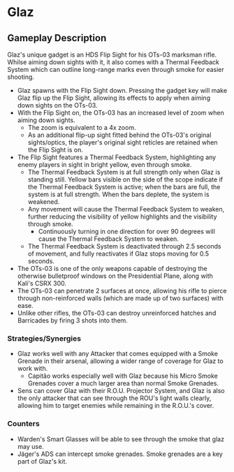 # Glaz

## Gameplay Description

Glaz's unique gadget is an HDS Flip Sight for his OTs-03 marksman rifle. Whilse aiming down sights with it, it also comes with a Thermal Feedback System which can outline long-range marks even through smoke for easier shooting.

- Glaz spawns with the Flip Sight down. Pressing the gadget key will make Glaz flip up the Flip Sight, allowing its effects to apply when aiming down sights on the OTs-03.
- With the Flip Sight on, the OTs-03 has an increased level of zoom when aiming down sights.
  - The zoom is equivalent to a 4x zoom.
  - As an additional flip-up sight fitted behind the OTs-03's original sights/optics, the player's original sight reticles are retained when the Flip Sight is on.
- The Flip Sight features a Thermal Feedback System, highlighting any enemy players in sight in bright yellow, even through smoke.
  - The Thermal Feedback System is at full strength only when Glaz is standing still. Yellow bars visible on the side of the scope indicate if the Thermal Feedback System is active; when the bars are full, the system is at full strength. When the bars deplete, the system is weakened.
  - Any movement will cause the Thermal Feedback System to weaken, further reducing the visibility of yellow highlights and the visibility through smoke.
    - Continuously turning in one direction for over 90 degrees will cause the Thermal Feedback System to weaken.
  - The Thermal Feedback System is deactivated through 2.5 seconds of movement, and fully reactivates if Glaz stops moving for 0.5 seconds.
- The OTs-03 is one of the only weapons capable of destroying the otherwise bulletproof windows on the Presidential Plane, along with Kali's CSRX 300.
- The OTs-03 can penetrate 2 surfaces at once, allowing his rifle to pierce through non-reinforced walls (which are made up of two surfaces) with ease.
- Unlike other rifles, the OTs-03 can destroy unreinforced hatches and Barricades by firing 3 shots into them.

### Strategies/Synergies

- Glaz works well with any Attacker that comes equipped with a Smoke Grenade in their arsenal, allowing a wider range of coverage for Glaz to work with.
  - Capitão works especially well with Glaz because his Micro Smoke Grenades cover a much larger area than normal Smoke Grenades.
- Sens can cover Glaz with their R.O.U. Projector System, and Glaz is also the only attacker that can see through the ROU's light walls clearly, allowing him to target enemies while remaining in the R.O.U.'s cover.

### Counters

- Warden's Smart Glasses will be able to see through the smoke that glaz may use.
- Jäger's ADS can intercept smoke grenades. Smoke grenades are a key part of Glaz's kit.
